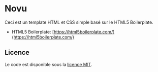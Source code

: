 # Novu

Ceci est un template HTML et CSS simple basé sur le HTML5 Boilerplate.

* HTML5 Boilerplate: [https://html5boilerplate.com/](https://html5boilerplate.com/)

## Licence

Le code est disponible sous la [licence MIT](LICENSE.txt).
